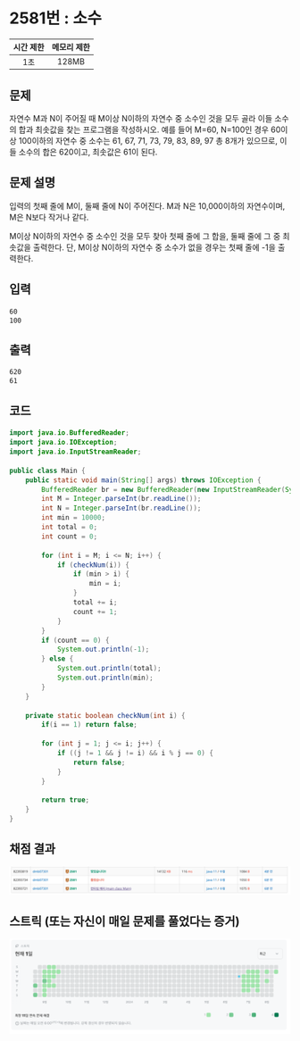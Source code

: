# 2581번 : 소수
|시간 제한|메모리 제한|
|:--:|:--:|
|1초|128MB|

## 문제
자연수 M과 N이 주어질 때 M이상 N이하의 자연수 중 소수인 것을 모두 골라 이들 소수의 합과 최솟값을 찾는 프로그램을 작성하시오.
예를 들어 M=60, N=100인 경우 60이상 100이하의 자연수 중 소수는 61, 67, 71, 73, 79, 83, 89, 97 총 8개가 있으므로, 이들 소수의 합은 620이고, 최솟값은 61이 된다.

## 문제 설명
입력의 첫째 줄에 M이, 둘째 줄에 N이 주어진다.
M과 N은 10,000이하의 자연수이며, M은 N보다 작거나 같다.

M이상 N이하의 자연수 중 소수인 것을 모두 찾아 첫째 줄에 그 합을, 둘째 줄에 그 중 최솟값을 출력한다.
단, M이상 N이하의 자연수 중 소수가 없을 경우는 첫째 줄에 -1을 출력한다.
## 입력
```
60
100
```

## 출력
```
620
61
```
## 코드
```java
import java.io.BufferedReader;
import java.io.IOException;
import java.io.InputStreamReader;

public class Main {
    public static void main(String[] args) throws IOException {
        BufferedReader br = new BufferedReader(new InputStreamReader(System.in));
        int M = Integer.parseInt(br.readLine());
        int N = Integer.parseInt(br.readLine());
        int min = 10000;
        int total = 0;
        int count = 0;

        for (int i = M; i <= N; i++) {
            if (checkNum(i)) {
                if (min > i) {
                    min = i;
                }
                total += i;
                count += 1;
            }
        }
        if (count == 0) {
            System.out.println(-1);
        } else {
            System.out.println(total);
            System.out.println(min);
        }
    }

    private static boolean checkNum(int i) {
        if(i == 1) return false;

        for (int j = 1; j <= i; j++) {
            if ((j != 1 && j != i) && i % j == 0) {
                return false;
            }
        }

        return true;
    }
}

```

## 채점 결과
![img.png](img.png)

## 스트릭 (또는 자신이 매일 문제를 풀었다는 증거)
![img_1.png](img_1.png)
